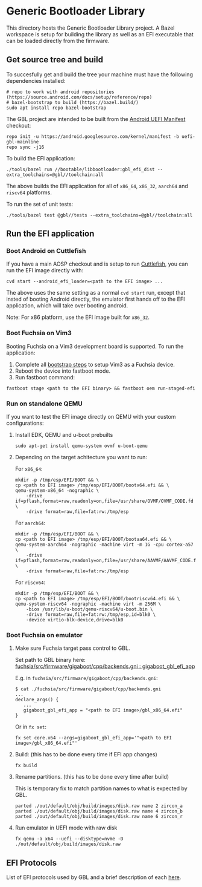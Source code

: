 # Generic Bootloader Library

This directory hosts the Generic Bootloader Library project. A Bazel
workspace is setup for building the library as well as an EFI executable that
can be loaded directly from the firmware.

## Get source tree and build

To succesfully get and build the tree your machine must have the following dependencies installed:

```
# repo to work with android repositories (https://source.android.com/docs/setup/reference/repo)
# bazel-bootstrap to build (https://bazel.build/)
sudo apt install repo bazel-bootstrap
```

The GBL project are intended to be built from the
[Android UEFI Manifest](https://android.googlesource.com/kernel/manifest/+/refs/heads/uefi-gbl-mainline/default.xml)
checkout:

```
repo init -u https://android.googlesource.com/kernel/manifest -b uefi-gbl-mainline
repo sync -j16
```

To build the EFI application:

```
./tools/bazel run //bootable/libbootloader:gbl_efi_dist --extra_toolchains=@gbl//toolchain:all
```
The above builds the EFI application for all of `x86_64`, `x86_32`, `aarch64`
and `riscv64` platforms.

To run the set of unit tests:

```
./tools/bazel test @gbl//tests --extra_toolchains=@gbl//toolchain:all
```

## Run the EFI application

### Boot Android on Cuttlefish

If you have a main AOSP checkout and is setup to run
[Cuttlefish](https://source.android.com/docs/setup/create/cuttlefish), you can
run the EFI image directly with:

```
cvd start --android_efi_loader=<path to the EFI image> ...
```

The above uses the same setting as a normal `cvd start` run, except that
insted of booting Android directly, the emulator first hands off to the EFI
application, which will take over booting android.

Note: For x86 platform, use the EFI image built for `x86_32`.

### Boot Fuchsia on Vim3

Booting Fuchsia on a Vim3 development board is supported. To run the
application:

1. Complete all
[bootstrap steps](https://fuchsia.dev/fuchsia-src/development/hardware/khadas-vim3?hl=en)
to setup Vim3 as a Fuchsia device.
2. Reboot the device into fastboot mode.
3. Run fastboot command:
```
fastboot stage <path to the EFI binary> && fastboot oem run-staged-efi
```

### Run on standalone QEMU

If you want to test the EFI image directly on QEMU with your custom
configurations:

1. Install EDK, QEMU and u-boot prebuilts

   ```
   sudo apt-get install qemu-system ovmf u-boot-qemu
   ```

1. Depending on the target achitecture you want to run:

   For `x86_64`:
   ```
   mkdir -p /tmp/esp/EFI/BOOT && \
   cp <path to EFI image> /tmp/esp/EFI/BOOT/bootx64.efi && \
   qemu-system-x86_64 -nographic \
       -drive if=pflash,format=raw,readonly=on,file=/usr/share/OVMF/OVMF_CODE.fd \
       -drive format=raw,file=fat:rw:/tmp/esp
   ```

   For `aarch64`:
   ```
   mkdir -p /tmp/esp/EFI/BOOT && \
   cp <path to EFI image> /tmp/esp/EFI/BOOT/bootaa64.efi && \
   qemu-system-aarch64 -nographic -machine virt -m 1G -cpu cortex-a57 \
       -drive if=pflash,format=raw,readonly=on,file=/usr/share/AAVMF/AAVMF_CODE.fd \
       -drive format=raw,file=fat:rw:/tmp/esp
   ```

   For `riscv64`:
   ```
   mkdir -p /tmp/esp/EFI/BOOT && \
   cp <path to EFI image> /tmp/esp/EFI/BOOT/bootriscv64.efi && \
   qemu-system-riscv64 -nographic -machine virt -m 256M \
       -bios /usr/lib/u-boot/qemu-riscv64/u-boot.bin \
       -drive format=raw,file=fat:rw:/tmp/esp,id=blk0 \
       -device virtio-blk-device,drive=blk0
   ```

### Boot Fuchsia on emulator

1. Make sure Fuchsia target pass control to GBL.

   Set path to GBL binary here: [fuchsia/src/firmware/gigaboot/cpp/backends.gni : gigaboot_gbl_efi_app](https://cs.opensource.google/fuchsia/fuchsia/+/main:src/firmware/gigaboot/cpp/backends.gni;l=25?q=gigaboot_gbl_efi_app)

   E.g. in `fuchsia/src/firmware/gigaboot/cpp/backends.gni`:
   ```
   $ cat ./fuchsia/src/firmware/gigaboot/cpp/backends.gni
   ...
   declare_args() {
      ...
      gigaboot_gbl_efi_app = "<path to EFI image>/gbl_x86_64.efi"
   }
   ```

   Or in `fx set`:
   ```
   fx set core.x64 --args=gigaboot_gbl_efi_app='"<path to EFI image>/gbl_x86_64.efi"'
   ```

2. Build: (this has to be done every time if EFI app changes)

   `fx build`

3. Rename partitions. (this has to be done every time after build)

   This is temporary fix to match partition names to what is expected by GBL.

   ```
   parted ./out/default/obj/build/images/disk.raw name 2 zircon_a
   parted ./out/default/obj/build/images/disk.raw name 4 zircon_b
   parted ./out/default/obj/build/images/disk.raw name 6 zircon_r
   ```

4. Run emulator in UEFI mode with raw disk

   ```
   fx qemu -a x64 --uefi --disktype=nvme -D ./out/default/obj/build/images/disk.raw
   ```

## EFI Protocols

List of EFI protocols used by GBL and a brief description of each [here](./docs/efi_protocols.md).
